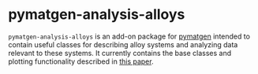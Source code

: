 pymatgen-analysis-alloys
========================

`pymatgen-analysis-alloys` is an add-on package for [pymatgen](https://pymatgen.org)
intended to contain useful classes for describing alloy systems
and analyzing data relevant to these systems. It currently contains
the base classes and plotting functionality described in [this paper](https://arxiv.org/abs/2206.10715).
